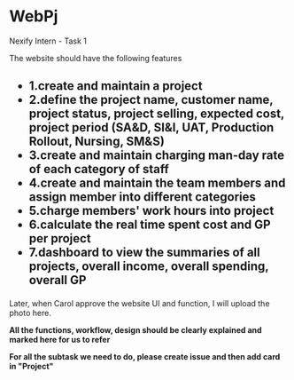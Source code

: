 # WebPj
Nexify Intern - Task 1   

The website should have the following features<br/>

<h2><ul><b>
  <li>1.create and maintain a project</li>
<li>2.define the project name, customer name, project status, project selling, expected cost, project period (SA&D, SI&I, UAT, Production Rollout, Nursing, SM&S)</li>
<li>3.create and maintain charging man-day rate of each category of staff</li>
<li>4.create and maintain the team members and assign member into different categories</li>
<li>5.charge members' work hours into project</li>
<li>6.calculate the real time spent cost and GP per project</li>
<li>7.dashboard to view the summaries of all projects, overall income, overall spending, overall GP</li>
</b></ul></h2>

Later, when Carol approve the website UI and function, I will upload the photo here.

<b>All the functions, workflow, design  should be clearly explained and marked here for us to refer</b>

<b>For all the subtask we need to do, please create issue and then add card in "Project" </b>
